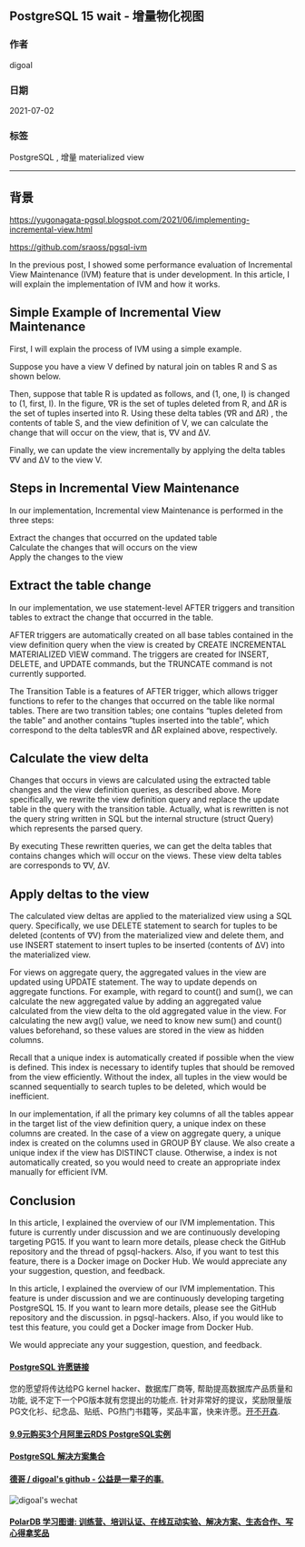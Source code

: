 ## PostgreSQL 15 wait - 增量物化视图  
        
### 作者        
digoal        
        
### 日期        
2021-07-02         
        
### 标签        
PostgreSQL , 增量 materialized view     
        
----        
        
## 背景       
  
https://yugonagata-pgsql.blogspot.com/2021/06/implementing-incremental-view.html  
  
https://github.com/sraoss/pgsql-ivm  
  
In the previous post, I showed some performance evaluation of Incremental View Maintenance (IVM) feature that is under development. In this article, I will explain the implementation of IVM and how it works.  
  
## Simple Example of Incremental View Maintenance  
First, I will explain the process of IVM using a simple example.  
  
Suppose you have a view V defined by natural join on tables R and S as shown below.  
  
  
Then, suppose that table R is updated as follows, and (1, one, I) is changed to (1, first, I). In the figure, ∇R is the set of tuples deleted from R, and ΔR is the set of tuples inserted into R. Using these delta tables (∇R and ΔR) , the contents of table S, and the view definition of V, we can calculate the change that will occur on the view, that is, ∇V and ΔV.  
  
  
Finally, we can update the view incrementally by applying the delta tables ∇V and ΔV to the view V.  
  
  
## Steps in Incremental View Maintenance  
In our implementation, Incremental view Maintenance is performed in the three steps:  
  
Extract the changes that occurred on the updated table  
Calculate the changes that will occurs on the view  
Apply the changes to the view  
  
## Extract the table change  
In our implementation, we use statement-level AFTER triggers and transition tables to extract the change that occurred in the table.  
  
AFTER triggers are automatically created on all base tables contained in the view definition query when the view is created by CREATE INCREMENTAL MATERIALIZED VIEW command. The triggers are created for INSERT, DELETE, and UPDATE commands, but the TRUNCATE command is not currently supported.  
  
The Transition Table is a features of AFTER trigger, which allows trigger functions to refer to the changes that occurred on the table like normal tables. There are two transition tables; one contains “tuples deleted from the table” and another contains “tuples inserted into the table”, which correspond to the delta tables∇R and ΔR explained above, respectively.  
  
## Calculate the view delta  
Changes that occurs in views are calculated using the extracted table changes and the view definition queries, as described above. More specifically, we rewrite the view definition query and replace the update table in the query with the transition table. Actually, what is rewritten is not the query string written in SQL but the internal structure (struct Query) which represents the parsed query.  
  
By executing These rewritten queries, we can get the delta tables that contains changes which will occur on the views. These view delta tables are corresponds to ∇V, ΔV.  
  
## Apply deltas to the view  
The calculated view deltas are applied to the materialized view using a SQL query. Specifically, we use DELETE statement to search for tuples to be deleted (contents of ∇V) from the materialized view and delete them, and use INSERT statement to insert tuples to be inserted (contents of ΔV) into the materialized view.  
  
For views on aggregate query, the aggregated values in the view are updated using UPDATE statement. The way to update depends on aggregate functions. For example, with regard to count() and sum(), we can calculate the new aggregated value by adding an aggregated value calculated from the view delta to the old aggregated value in the view. For calculating the new avg() value, we need to know new sum() and count() values beforehand, so these values are stored in the view as hidden columns.  
  
Recall that a unique index is automatically created if possible when the view is defined. This index is necessary to identify tuples that should be removed from the view efficiently. Without the index, all tuples in the view would be scanned sequentially to search tuples to be deleted, which would be inefficient.  
  
In our implementation, if all the primary key columns of all the tables appear in the target list of the view definition query, a unique index on these columns are created. In the case of a view on aggregate query, a unique index is created on the columns used in GROUP BY clause. We also create a unique index if the view has DISTINCT clause. Otherwise, a index is not automatically created, so you would need to create an appropriate index manually for efficient IVM.  
  
## Conclusion  
In this article, I explained the overview of our IVM implementation. This future is currently under discussion and we are continuously developing targeting PG15. If you want to learn more details, please check the GitHub repository and the thread of pgsql-hackers. Also, if you want to test this feature, there is a Docker image on Docker Hub. We would appreciate any your suggestion, question, and feedback.  
  
In this article, I explained the overview of our IVM implementation. This feature is under discussion and we are continuously developing targeting PostgreSQL 15. If you want to learn more details, please see the GitHub repository and the discussion. in pgsql-hackers. Also, if you would like to test this feature, you could get a Docker image from Docker Hub.  
  
We would appreciate any your suggestion, question, and feedback.  
  
  
#### [PostgreSQL 许愿链接](https://github.com/digoal/blog/issues/76 "269ac3d1c492e938c0191101c7238216")
您的愿望将传达给PG kernel hacker、数据库厂商等, 帮助提高数据库产品质量和功能, 说不定下一个PG版本就有您提出的功能点. 针对非常好的提议，奖励限量版PG文化衫、纪念品、贴纸、PG热门书籍等，奖品丰富，快来许愿。[开不开森](https://github.com/digoal/blog/issues/76 "269ac3d1c492e938c0191101c7238216").  
  
  
#### [9.9元购买3个月阿里云RDS PostgreSQL实例](https://www.aliyun.com/database/postgresqlactivity "57258f76c37864c6e6d23383d05714ea")
  
  
#### [PostgreSQL 解决方案集合](https://yq.aliyun.com/topic/118 "40cff096e9ed7122c512b35d8561d9c8")
  
  
#### [德哥 / digoal's github - 公益是一辈子的事.](https://github.com/digoal/blog/blob/master/README.md "22709685feb7cab07d30f30387f0a9ae")
  
  
![digoal's wechat](../pic/digoal_weixin.jpg "f7ad92eeba24523fd47a6e1a0e691b59")
  
  
#### [PolarDB 学习图谱: 训练营、培训认证、在线互动实验、解决方案、生态合作、写心得拿奖品](https://www.aliyun.com/database/openpolardb/activity "8642f60e04ed0c814bf9cb9677976bd4")
  
